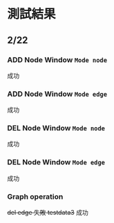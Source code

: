 # 測試結果

## 2/22

### ADD Node Window `Mode node`

成功

### ADD Node Window `Mode edge`

成功

### DEL Node Window `Mode node`
成功
### DEL Node Window `Mode edge`
成功
### Graph operation
~~del edge 失敗 testdata3~~
成功

